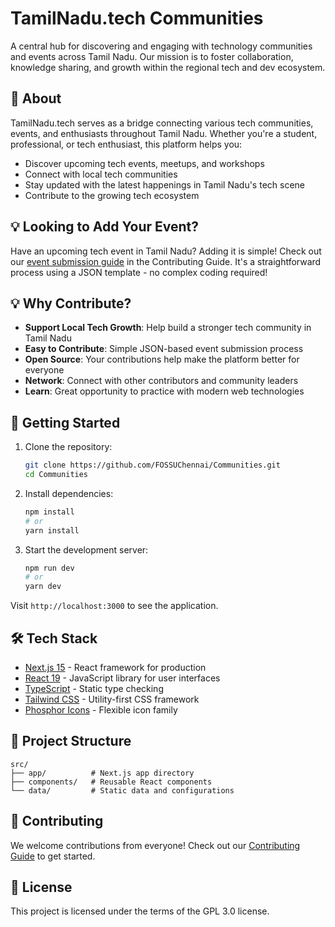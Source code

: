 # TamilNadu.tech Communities

A central hub for discovering and engaging with technology communities and events across Tamil Nadu. Our mission is to foster collaboration, knowledge sharing, and growth within the regional tech and dev ecosystem.

## 🎯 About

TamilNadu.tech serves as a bridge connecting various tech communities, events, and enthusiasts throughout Tamil Nadu. Whether you're a student, professional, or tech enthusiast, this platform helps you:

- Discover upcoming tech events, meetups, and workshops
- Connect with local tech communities
- Stay updated with the latest happenings in Tamil Nadu's tech scene
- Contribute to the growing tech ecosystem

## 💡 Looking to Add Your Event?

Have an upcoming tech event in Tamil Nadu? Adding it is simple! Check out our [event submission guide](CONTRIBUTING.md#-adding-events-most-common-contribution) in the Contributing Guide. It's a straightforward process using a JSON template - no complex coding required!

## 💡 Why Contribute?

- **Support Local Tech Growth**: Help build a stronger tech community in Tamil Nadu
- **Easy to Contribute**: Simple JSON-based event submission process
- **Open Source**: Your contributions help make the platform better for everyone
- **Network**: Connect with other contributors and community leaders
- **Learn**: Great opportunity to practice with modern web technologies

## 🤝 Getting Started

1. Clone the repository:
   ```bash
   git clone https://github.com/FOSSUChennai/Communities.git
   cd Communities
   ```

2. Install dependencies:
   ```bash
   npm install
   # or
   yarn install
   ```

3. Start the development server:
   ```bash
   npm run dev
   # or
   yarn dev
   ```

Visit `http://localhost:3000` to see the application.

## 🛠️ Tech Stack

- [Next.js 15](https://nextjs.org/) - React framework for production
- [React 19](https://reactjs.org/) - JavaScript library for user interfaces
- [TypeScript](https://www.typescriptlang.org/) - Static type checking
- [Tailwind CSS](https://tailwindcss.com/) - Utility-first CSS framework
- [Phosphor Icons](https://phosphoricons.com/) - Flexible icon family

## 📁 Project Structure

```
src/
├── app/          # Next.js app directory
├── components/   # Reusable React components
└── data/         # Static data and configurations
```

## 🤝 Contributing

We welcome contributions from everyone! Check out our [Contributing Guide](CONTRIBUTING.md) to get started.

## 📝 License

This project is licensed under the terms of the GPL 3.0 license.